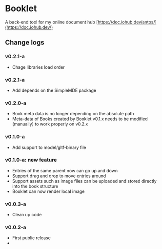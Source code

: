 # Booklet
A back-end tool for my online document hub [https://doc.iohub.dev/antos/](https://doc.iohub.dev/)


## Change logs
### v0.2.1-a
* Chage libraries load order
### v0.2.1-a
* Add depends on the SimpleMDE package
### v0.2.0-a
* Book meta data is no longer depending on the absolute path
* Meta-data of Books created by Booklet v0.1.x needs to be modified (manually) to work properly on v0.2.x
### v0.1.0-a
* Add support to model/gltf-binary file
### v0.1.0-a: new feature
* Entries of the same parent now can go up and down
* Support drag and drop to move entries around
* Support assets such as image files can be uploaded and stored directly into the book structure
* Booklet can now render local image

### v0.0.3-a
* Clean up code

### v0.0.2-a
* First public release
*
